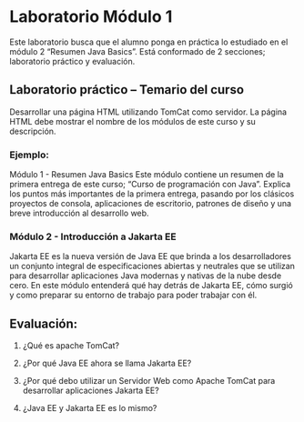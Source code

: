 # Laboratorio Módulo 1
Este laboratorio busca que el alumno ponga en práctica lo estudiado en el módulo 2 “Resumen Java Basics”. Está conformado de 2 secciones; laboratorio práctico y evaluación.

## Laboratorio práctico – Temario del curso
Desarrollar una página HTML utilizando TomCat como servidor. La página HTML debe mostrar el nombre de los módulos de este curso y su descripción.

### Ejemplo:
Módulo 1 - Resumen Java Basics
Este módulo contiene un resumen de la primera entrega de este curso; “Curso de programación con Java”. Explica los puntos más importantes de la primera entrega, pasando por los clásicos proyectos de consola, aplicaciones de escritorio, patrones de diseño y una breve introducción al desarrollo web.

### Módulo 2 - Introducción a Jakarta EE
Jakarta EE es la nueva versión de Java EE que brinda a los desarrolladores un conjunto integral de especificaciones abiertas y neutrales que se utilizan para desarrollar aplicaciones Java modernas y nativas de la nube desde cero. En este módulo entenderá qué hay detrás de Jakarta EE, cómo surgió y como preparar su entorno de trabajo para poder trabajar con él.

## Evaluación:
1.	¿Qué es apache TomCat?

2.	¿Por qué Java EE ahora se llama Jakarta EE?

3.	¿Por qué debo utilizar un Servidor Web como Apache TomCat para desarrollar aplicaciones Jakarta EE?

4.	¿Java EE y Jakarta EE es lo mismo? 
